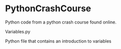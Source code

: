 # PythonCrashCourse
Python code from a python crash course found online. 


<h>  Variables.py 
<p> Python file that contains an introduction to variables
